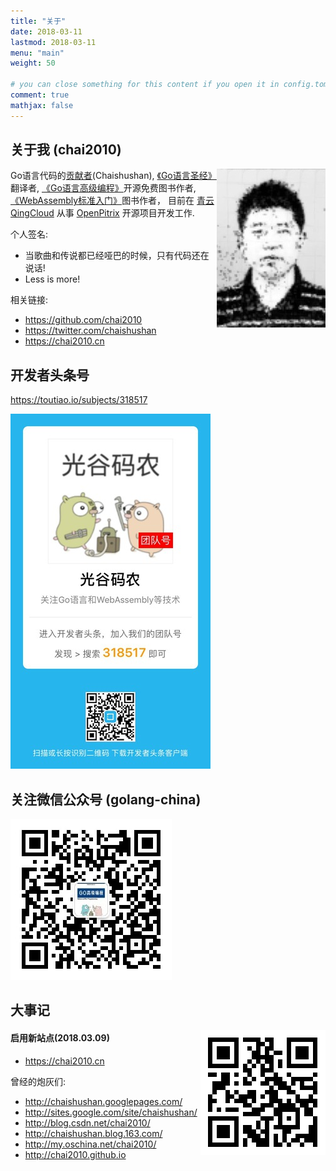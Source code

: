 ```yaml
---
title: "关于"
date: 2018-03-11
lastmod: 2018-03-11
menu: "main"
weight: 50

# you can close something for this content if you open it in config.toml.
comment: true
mathjax: false
---
```


## 关于我 (chai2010)

<img style="float: right;" src="/images/chai2010.jpg">

Go语言代码的[贡献者](https://golang.org/CONTRIBUTORS)(Chaishushan), [《Go语言圣经》](https://github.com/golang-china/gopl-zh)翻译者, [《Go语言高级编程》](https://github.com/chai2010/advanced-go-programming-book)开源免费图书作者, [《WebAssembly标准入门》](https://github.com/chai2010/awesome-wasm-zh/blob/master/webassembly-primer.md)图书作者， 目前在 [青云QingCloud](https://qingcloud.com/) 从事 [OpenPitrix](https://github.com/openpitrix) 开源项目开发工作.

个人签名:

- 当歌曲和传说都已经哑巴的时候，只有代码还在说话!
- Less is more!

相关链接:

- https://github.com/chai2010
- https://twitter.com/chaishushan
- https://chai2010.cn

## 开发者头条号

https://toutiao.io/subjects/318517

![](https://raw.githubusercontent.com/chai2010/advanced-go-programming-book/master/toutiao-318517-small.jpg)

## 关注微信公众号 (golang-china)

![](https://raw.githubusercontent.com/chai2010/advanced-go-programming-book/master/weixin-golang-china.jpg)

## 大事记

<img style="float: right;" src="/images/chai2010.cn.png">

#### 启用新站点(2018.03.09)

- https://chai2010.cn

曾经的炮灰们:

- http://chaishushan.googlepages.com/
- http://sites.google.com/site/chaishushan/
- http://blog.csdn.net/chai2010/
- http://chaishushan.blog.163.com/
- http://my.oschina.net/chai2010/
- http://chai2010.github.io

